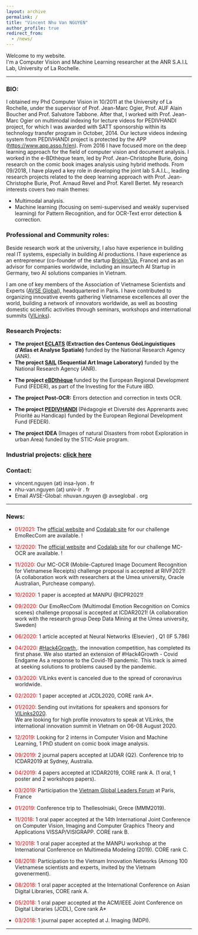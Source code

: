 ```yaml
---
layout: archive
permalink: /
title: "Vincent Nhu Van NGUYEN"
author_profile: true
redirect_from:
  - /news/
---
```


Welcome to my website.<br/>
I'm a Computer Vision and Machine Learning researcher at the ANR S.A.I.L Lab, University of La Rochelle.

---

### BIO:

<!-- I completed my PhD in Computer Vision in 10/2011 under the supervisor of prof. Jean-Marc Ogier, prof. AUF Alain Boucher and prof. Salvatore Tabbone. From 11/2011 to 09/2014 I worked with prof. Jean-Marc Ogier on multimodal indexing for lecture videos. In 2014, the SATT Grand Center chose my invention (the PEDIVHANDI project) for its technology transfer program. From 10/2014 to 04/2016, I focused on this new project (employee at La SATT). From 05/2016 to 08/2018, I worked in the eBD team of prof. Jean-Christophe Burie, doing research on the comic book images analysis using hybric methods (deep learning and traditional image processing/computer vision techniques). From 09/2018, I have been working with prof. Jean-Christophe Burie, prof. Arnaud Revel and prof Karell Bertet in the joint lab S.A.I.L. In this context, I work mainly on the  semi-supervised and weakly supervised learning methods.<br/>
My research focuses on two themes: -->

I obtained my Phd Computer Vision in 10/2011 at the University of La Rochelle, under the supervisor of Prof. Jean-Marc Ogier, Prof. AUF Alain Boucher and Prof. Salvatore Tabbone. After that, I worked with Prof. Jean-Marc Ogier on multimodal indexing for lecture videos for PEDIVHANDI project, for which I was awarded with SATT sponsorship within its technology transfer program in October, 2014. Our lecture videos indexing system from PEDIVHANDI project is protected by the APP (https://www.app.asso.fr/en). From 2016 I have focused more on the deep learning approach for the field of computer vision and document analysis. I worked in the e-BDthèque team, led by Prof. Jean-Christophe Burie, doing research on the comic book images analysis using hybrid methods. From 09/2018, I have played a key role in developing the joint lab S.A.I.L., leading research projects related to the deep learning approach with Prof. Jean-Christophe Burie, Prof. Arnaud Revel and Prof. Karell Bertet.
My research interests covers two main themes:

+ Multimodal analysis.
+ Machine learning (focusing on semi-supervised and weakly supervised learning) for Pattern Recognition, and for OCR-Text error detection & correction.

<!-- If you have any questions or comments, please feel free to contact me at nhu-van.nguyen (at) univ-lr . fr -->

### Professional and Community roles:

Beside research work at the university, I also have experience in building real IT systems, especially in building AI productions. I have experience as an entrepreneur (co-founder of the startup [BrickIn'Up](https://www.crunchbase.com/organization/brickin-up#section-overview), France) and as an advisor for companies worldwide, including an insurtech AI Startup in Germany, two AI solutions companies in Vietnam.

I am one of key members of the Association of Vietnamese Scientists and Experts ([AVSE Global](http://www.avseglobal.org/)), headquartered in Paris. I have contributed to organizing innovative events gathering Vietnamese excellences all over the world, building a network of innovators worldwide, as well as boosting domestic scientific activities through seminars, workshops and international summits ([VILinks](https://www.vietnaminnovationlinks.org/)).

### Research Projects:

+ <b>The project [ECLATS](http://eclats.imag.fr/) (Extraction des Contenus GéoLinguistiques d'Atlas et Analyse Spatiale)</b> funded by the National Research Agency (ANR).
+ <b>The project [SAIL](https://sail.univ-lr.fr/) (Sequential Art Image Laboratory)</b> funded by the National Research Agency (ANR).
<!-- L'objectif est d'obtenir une description sémantique précise des albums, des pages et des cases tant au niveau géométrique (structure des pages) que textuel (compréhension du texte) et graphique (éléments visuels)des Bande Dessiné numérisées (Comics, Mangas et Webtoons). -->
+ <b>The project [eBDthèque](http://ebdtheque.univ-lr.fr/) </b>  funded by the European Regional Development Fund (FEDER), as part of the Investing for the Future iiBD.
 <!-- dans le cadre de l’Investissement d’Avenir iiBD. L’objectif est de valoriser les corpus de Bande Dessiné numérisées. -->
+ <b>The project Post-OCR:</b>  Errors detection and correction in texts OCR. 
<!-- la correction de textes OCR (Optical Character Recognition). Normalement, la reconnaissance de textes n’étant pas parfaite, une étape de post-traitement est nécessaire pour améliorer le texte.  -->
+ <b>The project [PEDIVHANDI](http://pedivhandi.univ-lr.fr/) </b>  (Pédagogie et Diversité des Apprenants avec Priorité au Handicap) funded by the European Regional Development Fund (FEDER).
<!-- L’idée principale était d’analyser les contenus audiovisuels et documentaires par des techniques issues de l’analyse du signal et de l’image. Ces contenus multimédia sont le résultat de l’acquisition par différentes modalités : webcam issues de tablettes ou de PC, flux vidéo issus d’un système de visio-conférence… -->
+ <b>The project IDEA </b>  (Images of natural Disasters from robot Exploration in urban Area) funded by the STIC-Asie program.
 <!-- se positionnait sur le thème du traitement d’images et l’extraction de contenu pour la gestion des informations collectées par des robots patrouillant dans les zones urbaines dans une situation de post-catastrophe. -->

### Industrial projects: <span style="color:blue">[click here](industrie)</span>

### Contact:
<!-- 
+ Offices: C001, Bât. Pascal, Université de La Rochelle, France <br/>
Phone: (+33) 5 46 45 87 62 -->
+ vincent.nguyen (at) insa-lyon . fr
+ nhu-van.nguyen (at) univ-lr . fr
+ Email AVSE-Global: nhuvan.nguyen @ avseglobal . org

<!-- Research projects: -->
---

### News:

+ <span style="color:red">01/2021:</span> The <span style="color:blue">[official website](https://emoreccom.univ-lr.fr)</span> and <span style="color:blue">[Codalab site](https://competitions.codalab.org/competitions/27884)</span> for our challenge EmoRecCom are available. !<br/>

+ <span style="color:red">12/2020:</span> The <span style="color:blue">[official website](https://www.rivf2021-mc-ocr.vietnlp.com/)</span> and <span style="color:blue">[Codalab site](https://competitions.codalab.org/forums/24494/)</span> for our challenge MC-OCR are available. !<br/>

+ <span style="color:red">11/2020:</span> Our MC-OCR (Mobile-Captured Image Document Recognition for Vietnamese Receipts) challenge proposal is accepted at RIVF2021! (A collaboration work with researchers at the Umea university, Oracle Australian, Purchease company).  <br/>

+ <span style="color:red">10/2020:</span> 1 paper is accepted at MANPU @ICPR2021!<br/>

+ <span style="color:red">09/2020:</span> Our EmoRecCom (Multimodal Emotion Recognition on Comics scenes) challenge proposal is accepted at ICDAR2021! (A collaboration work with the research group Deep Data Mining at the Umea university, Sweden)<br/>

+ <span style="color:red">06/2020:</span> 1 article accepted at Neural Networks (Elsevier) , Q1 (IF 5.786) <br/>

+ <span style="color:red">04/2020:</span> <span style="color:blue">[#Hack4Growth,](https://www.hack4growth.org/en).</span> the innovation competition, has completed its first phase. We also started an extension of #Hack4Growth - Covid Endgame As a response to the Covid-19 pandemic. This track is aimed at seeking solutions to problems caused by the pandemic.  <br/>

+ <span style="color:red">03/2020:</span> VILinks event is canceled due to the spread of coronavirus worldwide. <br/>

+ <span style="color:red">02/2020:</span> 1 paper accepted at JCDL2020, CORE rank A*. <br/>

+ <span style="color:red">01/2020:</span> Sending out invitations for speakers and sponsors for <span style="color:blue">[VILinks2020](https://www.vietnaminnovationlinks.org).</span> <br/>
We are looking for high profile innovators to speak at VILinks, the international innovation summit in VIetnam on 06-08 August 2020.

+ <span style="color:red">12/2019:</span> Looking for 2 interns in Computer Vision and Machine Learning, 1 PhD student on comic book image analysis.

<!-- + <span style="color:red">10/2019:</span> Vietnam trip -->

+ <span style="color:red">09/2019:</span> 2 journal papers accepted at IJDAR (Q2). Conference trip to ICDAR2019 at Sydney, Australia.

<!-- + <span style="color:red">05/2019:</span> www.brickinup.com is shutdown. -->

+ <span style="color:red">04/2019:</span> 4 papers accepted at ICDAR2019, CORE rank A. (1 oral, 1 poster and 2 workshops papers).

+ <span style="color:red">03/2019:</span> Participation the [Vietnam Global Leaders Forum](https://www.vietnamgloballeaders.org) at Paris, France

+ <span style="color:red">01/2019:</span> Conference trip to Thellesolniaki, Grece (MMM2019).

+ <span style="color:red">11/2018:</span> 1 oral paper accepted at the 14th International Joint Conference on Computer Vision, Imaging and Computer Graphics Theory and Applications VISSAP/VISIGRAPP. CORE rank B.

+ <span style="color:red">10/2018:</span> 1 oral paper accepted at the MANPU workshop at the International Conference on Multimedia Modeling (2019). CORE rank C.

+ <span style="color:red">08/2018:</span> Participation to the Vietnam Innovation Networks (Among 100 Vietnamese scientists and experts, invited by the Vietnam govenerment).

+ <span style="color:red">08/2018:</span> 1 oral paper accepted at the International Conference on Asian Digital Libraries, CORE rank A.

+ <span style="color:red">05/2018:</span> 1 oral paper accepted at the ACM/IEEE Joint Conference on Digital Libraries (JCDL), Core rank A*

+ <span style="color:red">03/2018:</span> 1 journal paper accepted at J. Imaging (MDPI).

---
